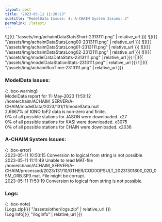 ```yaml
---
layout: post
title: "2023-05-11 11:20:23"
subtitle: "ModelData Issues: 4; A-CHAIM System Issues: 3"
permalink: /latest/
---
```


![]({{ "/assets/img/achaimDataStatsShort-2313111.png" | relative_url }})
![]({{ "/assets/img/achaimDataStatsLong00-2313111.png" | relative_url }})
![]({{ "/assets/img/achaimDataStatsLong01-2313111.png" | relative_url }})
![]({{ "/assets/img/achaimDataStatsLong02-2313111.png" | relative_url }})
![]({{ "/assets/img/modelDataDataStats-2313111.png" | relative_url }})
![]({{ "/assets/img/modelDataStationStats-2313111.png" | relative_url }})
![]({{ "/assets/img/achaimRunTime-2313111.png" | relative_url }})


### ModelData Issues:  
  
{: .box-warning}  
 ModelData report for 11-May-2023 11:50:12   
 /home/chaim/ACHAIM_SERVER/A-CHAIM/modelData/2023/131/11/modelData.mat   
 2.6667% of IONO foF2 data is non-zero and finite.   
 0% of all possible stations for JASON were downloaded. x27   
 0% of all possible stations for KASI were downloaded. x3075   
 0% of all possible stations for CHAIN were downloaded. x2036   
  
### A-CHAIM System Issues:  
  
{: .box-error}  
2023-05-11 10:50:15 Conversion to logical from string is not possible.  
2023-05-11 11:11:49 Unable to read MAT-file /home/chaim/ACHAIM_SERVER/A-CHAIM/processed/2023/131/10/OTHER/COD0OPSULT_20231301800_02D_05M_ORB.SP3.mat. File might be corrupt.  
2023-05-11 11:50:19 Conversion to logical from string is not possible.  

### Logs:  
  
{: .box-note}  
[Logs.zip]({{ "/assets/other/logs.zip" | relative_url }})  
[Log Info]({{ "/logInfo" | relative_url }})  
